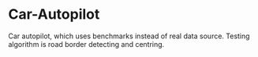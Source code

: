 # Car-Autopilot
Car autopilot, which uses benchmarks instead of real data source. Testing algorithm is road border detecting and centring.
